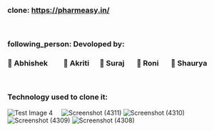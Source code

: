 
 &nbsp;  &nbsp; 
### clone: https://pharmeasy.in/
 &nbsp;  &nbsp; 
### following_person: Devoloped by:
### :1st_place_medal: Abhishek &nbsp;  &nbsp;  &nbsp;  &nbsp; :1st_place_medal: Akriti &nbsp;&nbsp;&nbsp;&nbsp; :1st_place_medal: Suraj &nbsp;&nbsp;&nbsp;&nbsp;&nbsp; :1st_place_medal: Roni &nbsp;&nbsp;&nbsp;&nbsp;&nbsp; :1st_place_medal: Shaurya
 &nbsp;  &nbsp; 
### Technology used to clone it:
![Test Image 4](https://media.istockphoto.com/vectors/icon-set-web-development-vector-id1321532593?k=20&m=1321532593&s=612x612&w=0&h=3UbD_IrxmLkBdQ81-TBmW9r1vOOrzyJC-SHqTE1IRko=)
 &nbsp;  &nbsp; 
![Screenshot (4311)](https://user-images.githubusercontent.com/98692376/186704388-960c7598-dac9-4f87-9e0e-e11afa1e8681.png)
![Screenshot (4310)](https://user-images.githubusercontent.com/98692376/186704412-ffbea75c-1048-4626-9472-940a6c6fc9d0.png)
![Screenshot (4309)](https://user-images.githubusercontent.com/98692376/186704422-718db621-99b8-437b-9ba2-abd3e16402a2.png)
![Screenshot (4308)](https://user-images.githubusercontent.com/98692376/186704458-c106ad7d-4b23-4592-b32a-fdc783e540aa.png)
